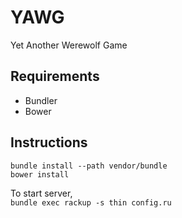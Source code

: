 # YAWG
Yet Another Werewolf Game

## Requirements
* Bundler
* Bower

## Instructions
`bundle install --path vendor/bundle`  
`bower install`

To start server,  
`bundle exec rackup -s thin config.ru`
